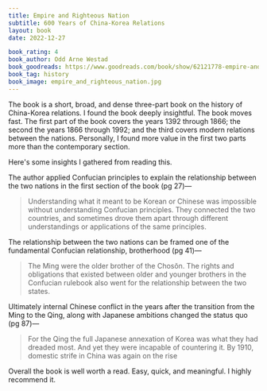 ```yaml
---
title: Empire and Righteous Nation
subtitle: 600 Years of China-Korea Relations
layout: book
date: 2022-12-27

book_rating: 4
book_author: Odd Arne Westad
book_goodreads: https://www.goodreads.com/book/show/62121778-empire-and-righteous-nation
book_tag: history
book_image: empire_and_righteous_nation.jpg
---
```


The book is a short, broad, and dense three-part book on the history of China-Korea relations. I found the book deeply insightful. The book moves fast. The first part of the book covers the years 1392 through 1866; the second the years 1866 through 1992; and the third covers modern relations between the nations. Personally, I found more value in the first two parts more than the contemporary section.

Here's some insights I gathered from reading this.

The author applied Confucian principles to explain the relationship between the two nations in the first section of the book (pg 27)—

> Understanding what it meant to be Korean or Chinese was impossible without understanding Confucian principles. They connected the two countries, and sometimes drove them apart through different understandings or applications of the same principles.

The relationship between the two nations can be framed one of the fundamental Confucian relationship, brotherhood (pg 41)—

> The Ming were the older brother of the Chosŏn. The rights and obligations that existed between older and younger brothers in the Confucian rulebook also went for the relationship between the two states.

Ultimately internal Chinese conflict in the years after the transition from the Ming to the Qing, along with Japanese ambitions changed the status quo (pg 87)—

> For the Qing the full Japanese annexation of Korea was what they had dreaded most. And yet they were incapable of countering it. By 1910, domestic strife in China was again on the rise

Overall the book is well worth a read. Easy, quick, and meaningful. I highly recommend it.